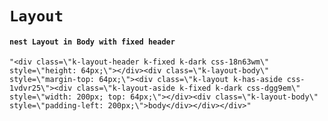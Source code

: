 # `Layout`

#### `nest Layout in Body with fixed header`

```
"<div class=\"k-layout-header k-fixed k-dark css-18n63wm\" style=\"height: 64px;\"></div><div class=\"k-layout-body\" style=\"margin-top: 64px;\"><div class=\"k-layout k-has-aside css-1vdvr25\"><div class=\"k-layout-aside k-fixed k-dark css-dgg9em\" style=\"width: 200px; top: 64px;\"></div><div class=\"k-layout-body\" style=\"padding-left: 200px;\">body</div></div></div>"
```

